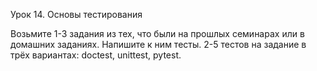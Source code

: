 Урок 14. Основы тестирования

Возьмите 1-3 задания из тех, что были на прошлых семинарах или в домашних заданиях. Напишите к ним тесты.
2-5 тестов на задание в трёх вариантах:
doctest,
unittest,
pytest.

